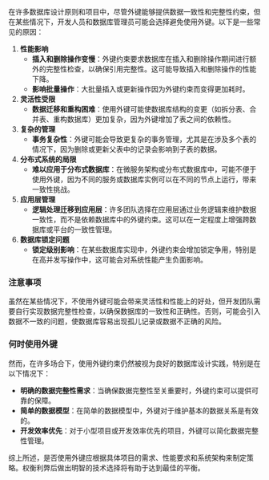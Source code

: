 在许多数据库设计原则和项目中，尽管外键能够提供数据一致性和完整性约束，但在某些情况下，开发人员和数据库管理员可能会选择避免使用外键。以下是一些常见的原因：

1. **性能影响**
    - **插入和删除操作变慢**：外键约束要求数据库在插入和删除操作期间进行额外的完整性检查，以确保引用完整性。这可能导致插入和删除操作的性能下降。
    - **影响批量操作**：大批量插入或更新操作因为外键约束而变得更加耗时。
2. **灵活性受限**
    - **数据迁移和重构困难**：使用外键可能使数据库结构的变更（如拆分表、合并表、重构数据库）更加复杂，因为外键增加了表之间的依赖性。
3. **复杂的管理**
    - **事务复杂性**：外键可能会导致更复杂的事务管理，尤其是在涉及多个表的情况下，因为删除或更新父表中的记录会影响到子表的数据。
4. **分布式系统的局限**
    - **难以应用于分布式数据库**：在微服务架构或分布式数据库中，可能不便于使用外键，因为不同的服务或数据库实例可以在不同的节点上运行，带来一致性挑战。
5. **应用层管理**
    - **逻辑处理迁移到应用层**：许多团队选择在应用层通过业务逻辑来维护数据一致性，而不是依赖数据库中的外键约束。这可以在一定程度上增强跨数据库或平台的一致性管理。
6. **数据库锁定问题**
    - **锁定级别影响**：在某些数据库实现中，外键约束会增加锁定争用，特别是在高并发写操作中，这可能会对系统性能产生负面影响。

### 注意事项
虽然在某些情况下，不使用外键可能会带来灵活性和性能上的好处，但开发团队需要自行实现数据完整性检查，以确保数据库的一致性和正确性。否则，可能会引入数据不一致的问题，使数据库容易出现孤儿记录或数据不正确的风险。

### 何时使用外键
然而，在许多场合下，使用外键约束仍然被视为良好的数据库设计实践，特别是在以下情况下：

+ **明确的数据完整性需求**：当确保数据完整性至关重要时，外键约束可以提供可靠的保障。
+ **简单的数据模型**：在简单的数据模型中，外键对于维护基本的数据关系是有效的。
+ **开发效率优先**：对于小型项目或开发效率优先的项目，外键可以简化数据完整性管理。

综上所述，是否使用外键应根据具体项目的需求、性能要求和系统架构来制定策略。权衡利弊后做出明智的技术选择将有助于达到最佳的平衡。

